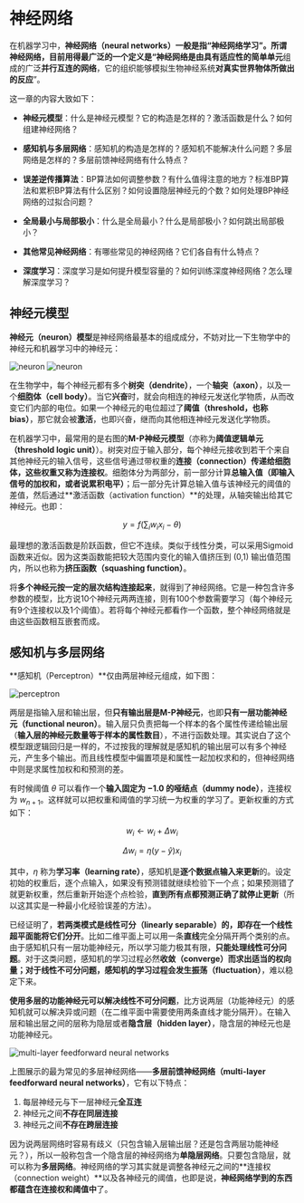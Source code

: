 # 神经网络

在机器学习中，**神经网络（neural networks）**一般是指“神经网络学习”。所谓神经网络，目前用得最广泛的一个定义是“神经网络是由**具有适应性的简单单元**组成的广泛**并行互连的网络**，它的组织能够模拟生物神经系统**对真实世界物体所做出的反应**”。

这一章的内容大致如下：

- **神经元模型**：什么是神经元模型？它的构造是怎样的？激活函数是什么？如何组建神经网络？

- **感知机与多层网络**：感知机的构造是怎样的？感知机不能解决什么问题？多层网络是怎样的？多层前馈神经网络有什么特点？

- **误差逆传播算法**：BP算法如何调整参数？有什么值得注意的地方？标准BP算法和累积BP算法有什么区别？如何设置隐层神经元的个数？如何处理BP神经网络的过拟合问题？

- **全局最小与局部极小**：什么是全局最小？什么是局部极小？如何跳出局部极小？

- **其他常见神经网络**：有哪些常见的神经网络？它们各自有什么特点？

- **深度学习**：深度学习是如何提升模型容量的？如何训练深度神经网络？怎么理解深度学习？

## 神经元模型

**神经元（neuron）模型**是神经网络最基本的组成成分，不妨对比一下生物学中的神经元和机器学习中的神经元：

![neuron](http://www.neuralpower.com/images/tecnology/figure1.gif)
![neuron](http://blogs.cornell.edu/info2040/files/2012/11/neuron-model-24yuchi.png)

在生物学中，每个神经元都有多个**树突（dendrite）**，一个**轴突（axon）**，以及一个**细胞体（cell body）**。当它**兴奋**时，就会向相连的神经元发送化学物质，从而改变它们内部的电位。如果一个神经元的电位超过了**阈值（threshold，也称bias）**，那它就会被**激活**，也即兴奋，继而向其他相连神经元发送化学物质。

在机器学习中，最常用的是右图的**M-P神经元模型**（亦称为**阈值逻辑单元（threshold logic unit）**）。树突对应于输入部分，每个神经元接收到若干个来自其他神经元的输入信号，这些信号通过带权重的**连接（connection）**传递给细胞体，这些权重又称为**连接权**。细胞体分为两部分，前一部分计算**总输入值（即输入信号的加权和，或者说累积电平）**；后一部分先计算总输入值与该神经元的阈值的差值，然后通过**激活函数（activation function）**的处理，从轴突输出给其它神经元。也即：

$$y = f(\sum_i w_i x_i -\theta)$$

最理想的激活函数是阶跃函数，但它不连续。类似于线性分类，可以采用Sigmoid函数来近似。因为这类函数能把较大范围内变化的输入值挤压到 (0,1) 输出值范围内，所以也称为**挤压函数（squashing function）**。

将**多个神经元按一定的层次结构连接起来**，就得到了神经网络。它是一种包含许多参数的模型，比方说10个神经元两两连接，则有100个参数需要学习（每个神经元有9个连接权以及1个阈值）。若将每个神经元都看作一个函数，整个神经网络就是由这些函数相互嵌套而成。

## 感知机与多层网络

**感知机（Perceptron）**仅由两层神经元组成，如下图：

![perceptron](https://github.com/familyld/Machine_Learning/blob/master/graph/perceptron.png?raw=true)

两层是指输入层和输出层，但**只有输出层是M-P神经元**，也即**只有一层功能神经元（functional neuron）**。输入层只负责把每一个样本的各个属性传递给输出层（**输入层的神经元数量等于样本的属性数目**），不进行函数处理。其实说白了这个模型跟逻辑回归是一样的，不过按我的理解就是感知机的输出层可以有多个神经元，产生多个输出。而且线性模型中偏置项是和属性一起加权求和的，但神经网络中则是求属性加权和和预测的差。

有时候阈值 $\theta$ 可以看作一个**输入固定为 $-1.0$ 的哑结点（dummy node）**，连接权为 $w_{n+1}$。这样就可以把权重和阈值的学习统一为权重的学习了。更新权重的方式如下：

$$w_i \leftarrow w_i + \Delta w_i$$

$$\Delta  w_i= \eta (y - \hat{y}) x_i$$

其中，$\eta$ 称为**学习率（learning rate）**，感知机是**逐个数据点输入来更新**的。设定初始的权重后，逐个点输入，如果没有预测错就继续检验下一个点；如果预测错了就更新权重，然后重新开始逐个点检验，**直到所有点都预测正确了就停止更新**（所以这其实是一种最小化经验误差的方法）。

已经证明了，**若两类模式是线性可分（linearly separable）的，即存在一个线性超平面能将它们分开**。比如二维平面上可以用一条**直线**完全分隔开两个类别的点。由于感知机只有一层功能神经元，所以学习能力极其有限，**只能处理线性可分问题**。对于这类问题，感知机的学习过程必然**收敛（converge）**而求出适当的权向量；对于线性不可分问题，感知机的学习过程会发生**振荡（fluctuation）**，难以稳定下来。

**使用多层的功能神经元可以解决线性不可分问题**，比方说两层（功能神经元）的感知机就可以解决异或问题（在二维平面中需要使用两条直线才能分隔开）。在输入层和输出层之间的层称为隐层或者**隐含层（hidden layer）**，隐含层的神经元也是功能神经元。

![multi-layer feedforward neural networks](https://github.com/familyld/Machine_Learning/blob/master/graph/multi-layer_feedforward_neural_networks.png?raw=true)

上图展示的最为常见的多层神经网络——**多层前馈神经网络（multi-layer feedforward neural networks）**，它有以下特点：

1. 每层神经元与下一层神经元**全互连**
2. 神经元之间**不存在同层连接**
3. 神经元之间**不存在跨层连接**

因为说两层网络时容易有歧义（只包含输入层输出层？还是包含两层功能神经元？），所以一般称包含一个隐含层的神经网络为**单隐层网络**。只要包含隐层，就可以称为**多层网络**。神经网络的学习其实就是调整各神经元之间的**连接权（connection weight）**以及各神经元的阈值，也即是说，**神经网络学到的东西都蕴含在连接权和阈值中**了。



